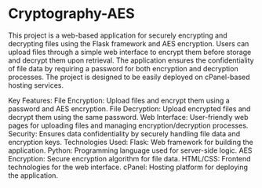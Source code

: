 # Cryptography-AES

This project is a web-based application for securely encrypting and decrypting files using the Flask framework and AES encryption. Users can upload files through a simple web interface to encrypt them before storage and decrypt them upon retrieval. The application ensures the confidentiality of file data by requiring a password for both encryption and decryption processes. The project is designed to be easily deployed on cPanel-based hosting services.

Key Features:
File Encryption: Upload files and encrypt them using a password and AES encryption.
File Decryption: Upload encrypted files and decrypt them using the same password.
Web Interface: User-friendly web pages for uploading files and managing encryption/decryption processes.
Security: Ensures data confidentiality by securely handling file data and encryption keys.
Technologies Used:
Flask: Web framework for building the application.
Python: Programming language used for server-side logic.
AES Encryption: Secure encryption algorithm for file data.
HTML/CSS: Frontend technologies for the web interface.
cPanel: Hosting platform for deploying the application.

